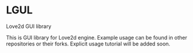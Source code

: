 # LGUL
Love2d GUI library

This is GUI library for Love2d engine. Example usage can be found in other repositories or their forks.
Explicit usage tutorial will be added soon.
